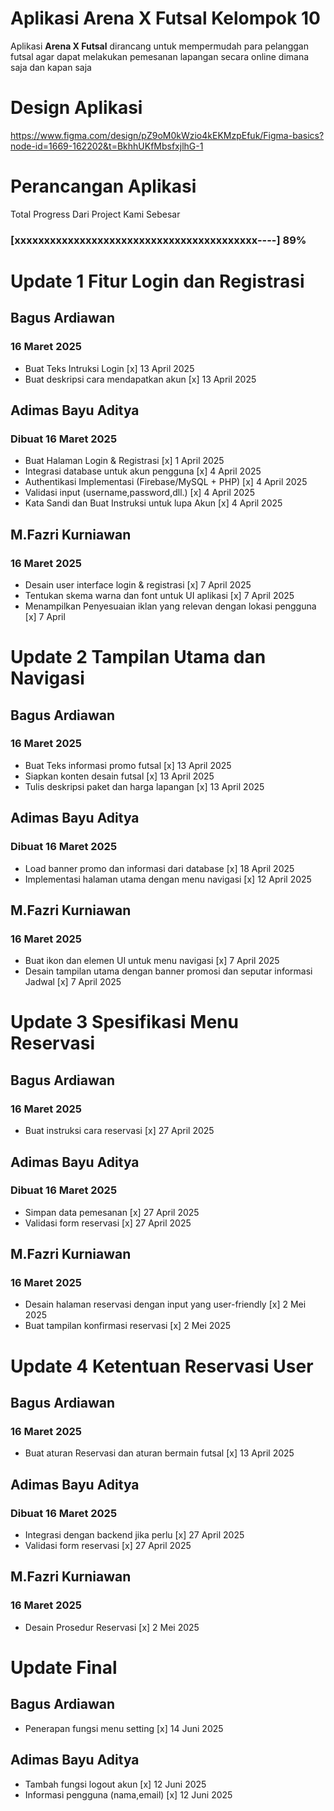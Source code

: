 # Aplikasi Arena X Futsal Kelompok 10

Aplikasi **Arena X Futsal** dirancang untuk mempermudah para pelanggan futsal agar dapat melakukan pemesanan lapangan
secara online dimana saja dan kapan saja

# Design Aplikasi

https://www.figma.com/design/pZ9oM0kWzio4kEKMzpEfuk/Figma-basics?node-id=1669-162202&t=BkhhUKfMbsfxjlhG-1

# Perancangan Aplikasi

Total Progress Dari Project Kami Sebesar

### [xxxxxxxxxxxxxxxxxxxxxxxxxxxxxxxxxxxxxxxxx----] 89%

# Update 1 Fitur Login dan Registrasi

## Bagus Ardiawan

### 16 Maret 2025

- Buat Teks Intruksi Login [x] 13 April 2025
- Buat deskripsi cara mendapatkan akun [x] 13 April 2025

## Adimas Bayu Aditya

### Dibuat 16 Maret 2025

- Buat Halaman Login & Registrasi [x] 1 April 2025
- Integrasi database untuk akun pengguna [x] 4 April 2025
- Authentikasi Implementasi (Firebase/MySQL + PHP) [x] 4 April 2025
- Validasi input (username,password,dll.) [x] 4 April 2025
- Kata Sandi dan Buat Instruksi untuk lupa Akun [x] 4 April 2025

## M.Fazri Kurniawan

### 16 Maret 2025

- Desain user interface login & registrasi [x] 7 April 2025
- Tentukan skema warna dan font untuk UI aplikasi [x] 7 April 2025
- Menampilkan Penyesuaian iklan yang relevan dengan lokasi pengguna [x] 7 April

# Update 2 Tampilan Utama dan Navigasi

## Bagus Ardiawan

### 16 Maret 2025

- Buat Teks informasi promo futsal [x] 13 April 2025
- Siapkan konten desain futsal [x] 13 April 2025
- Tulis deskripsi paket dan harga lapangan [x] 13 April 2025

## Adimas Bayu Aditya

### Dibuat 16 Maret 2025

- Load banner promo dan informasi dari database [x] 18 April 2025
- Implementasi halaman utama dengan menu navigasi [x] 12 April 2025

## M.Fazri Kurniawan

### 16 Maret 2025

- Buat ikon dan elemen UI untuk menu navigasi [x] 7 April 2025
- Desain tampilan utama dengan banner promosi dan seputar informasi Jadwal [x] 7 April 2025

# Update 3 Spesifikasi Menu Reservasi

## Bagus Ardiawan

### 16 Maret 2025

- Buat instruksi cara reservasi [x] 27 April 2025

## Adimas Bayu Aditya

### Dibuat 16 Maret 2025

- Simpan data pemesanan [x] 27 April 2025
- Validasi form reservasi [x] 27 April 2025

## M.Fazri Kurniawan

### 16 Maret 2025

- Desain halaman reservasi dengan input yang user-friendly [x] 2 Mei 2025
- Buat tampilan konfirmasi reservasi [x] 2 Mei 2025

# Update 4 Ketentuan Reservasi User

## Bagus Ardiawan

### 16 Maret 2025

- Buat aturan Reservasi dan aturan bermain futsal [x] 13 April 2025

## Adimas Bayu Aditya

### Dibuat 16 Maret 2025

- Integrasi dengan backend jika perlu [x] 27 April 2025
- Validasi form reservasi [x] 27 April 2025

## M.Fazri Kurniawan

### 16 Maret 2025

- Desain Prosedur Reservasi [x] 2 Mei 2025

# Update Final

## Bagus Ardiawan

- Penerapan fungsi menu setting [x] 14 Juni 2025

## Adimas Bayu Aditya

- Tambah fungsi logout akun [x] 12 Juni 2025
- Informasi pengguna (nama,email) [x] 12 Juni 2025
